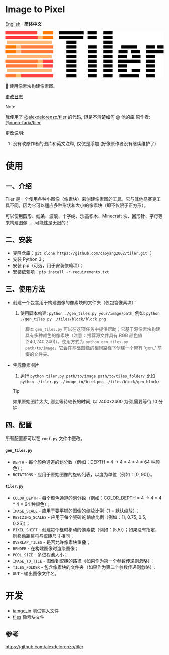 # Image to Pixel

[English](/README.md) · **简体中文** 

![Cover_image](images/title_stripes.png)

👷 使用像素块构建像素图。

[更改日志](Docs/CHANGELOG.md)


>[!NOTE]
> 我使用了 [@alexdelorenzo/tiler](https://github.com/alexdelorenzo/tiler) 的代码, 但是不清楚如何 @ 他的库
> 原作者: [@nuno-faria/tiler](https://github.com/nuno-faria/tiler)
> 
> 更改说明:
> 1. 没有改原作者的图片和英文注释, 仅仅是添加 (好像原作者没有继续维护了)


# 使用

## 一、介绍

Tiler 是一个使用各种小图像（像素块）来创建像素图的工具。它与其他马赛克工具不同，因为它可以适应多种形状和大小的像素块（即不仅限于正方形）。

可以使用圆形、线条、波浪、十字绣、乐高积木、Minecraft 块、回形针、字母等来构建图像……可能性是无限的！

## 二、安装

- 克隆仓库：`git clone https://github.com/caoyang2002/tiler.git` ；
- 安装 Python 3；
- 安装 pip（可选，用于安装依赖项）；
- 安装依赖项：`pip install -r requirements.txt`

## 三、使用方法

- 创建一个包含用于构建图像的像素块的文件夹（仅包含像素块）：
  1. 使用脚本构建: `python ./gen_tiles.py your/image/path`, 例如: `python ./gen_tiles.py ./tiles/block/block.png`
  > 脚本 `gen_tiles.py` 可以在这项任务中提供帮助；它基于源像素块构建具有多种颜色的像素块（注意：推荐源文件具有 RGB 颜色值 (240,240,240)）。使用方式为 `python gen_tiles.py path/to/image`，它会在基础图像的相同路径下创建一个带有 'gen_' 前缀的文件夹。
- 生成像素图片 
  1. 运行 `python tiler.py path/to/image path/to/tiles_folder/` 比如 `python ./tiler.py ./image_in/bird.png ./tiles/block/gen_block/`

  >[!tip]
  > 如果原始图片太大, 则会等待较长的时间, 以 2400x2400 为例,需要等待 10 分钟


## 四、配置

所有配置都可以在 `conf.py` 文件中更改。

#### `gen_tiles.py`

- `DEPTH` - 每个颜色通道的划分数（例如：DEPTH = 4 -> 4 * 4 * 4 = 64 种颜色）；
- `ROTATIONS` - 应用于原始图像的旋转列表，以度为单位（例如：[0, 90]）。

#### `tiler.py`

- `COLOR_DEPTH` - 每个颜色通道的划分数（例如：COLOR_DEPTH = 4 -> 4 * 4 * 4 = 64 种颜色）；
- `IMAGE_SCALE` - 应用于要平铺的图像的缩放比例（1 = 默认缩放）；
- `RESIZING_SCALES` - 应用于每个瓷砖的缩放比例（例如：[1, 0.75, 0.5, 0.25]）；
- `PIXEL_SHIFT` - 创建每个框时移动的像素数（例如：(5,5)）；如果没有指定，则移动距离将与瓷砖尺寸相同；
- `OVERLAP_TILES` - 是否允许像素块重叠；
- `RENDER` - 在构建图像时渲染图像；
- `POOL_SIZE` - 多进程池大小；
- `IMAGE_TO_TILE` - 图像到瓷砖的路径（如果作为第一个参数传递则忽略）；
- `TILES_FOLDER` - 包含像素块的文件夹（如果作为第二个参数传递则忽略）；
- `OUT` - 输出图像文件名。



# 开发
- [iamge_in](/image_in) 测试输入文件
- [tiles](/tiles) 像素块文件

## 参考
https://github.com/alexdelorenzo/tiler



